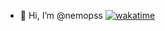 - 👋 Hi, I’m @nemopss
[![wakatime](https://wakatime.com/badge/user/ea8df0ca-046f-4f42-a536-1d3e6204438f.svg?style=social)](https://wakatime.com/@ea8df0ca-046f-4f42-a536-1d3e6204438f)
